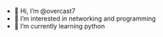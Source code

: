 - 👋 Hi, I’m @overcast7
- 👀 I’m interested in networking and programming
- 🌱 I’m currently learning python

